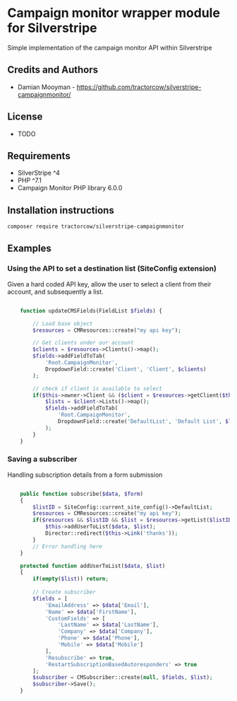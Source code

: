 # Campaign monitor wrapper module for Silverstripe

Simple implementation of the campaign monitor API within Silverstripe

## Credits and Authors

 * Damian Mooyman - <https://github.com/tractorcow/silverstripe-campaignmonitor/>

## License

 * TODO

## Requirements

 * SilverStripe ^4
 * PHP ^7.1
 * Campaign Monitor PHP library 6.0.0

## Installation instructions

```bash
composer require tractorcow/silverstripe-campaignmonitor
```

## Examples

### Using the API to set a destination list (SiteConfig extension)

Given a hard coded API key, allow the user to select a client from their account,
and subsequently a list.

```php

	function updateCMSFields(FieldList $fields) {

		// Load base object
		$resources = CMResources::create("my api key");

		// Get clients under our account
		$clients = $resources->Clients()->map();
		$fields->addFieldToTab(
			'Root.CampaignMonitor',
			DropdownField::create('Client', 'Client', $clients)
		);

		// check if client is available to select
		if($this->owner->Client && ($client = $resources->getClient($this->owner->Client))) {
			$lists = $client->Lists()->map();
			$fields->addFieldToTab(
				'Root.CampaignMonitor',
				DropdownField::create('DefaultList', 'Default List', $lists)
			);
		}
	}

```


### Saving a subscriber

Handling subscription details from a form submission

```php

	public function subscribe($data, $form) 
	{
		$listID = SiteConfig::current_site_config()->DefaultList;
		$resources = CMResources::create("my api key");
		if($resources && $listID && $list = $resources->getList($listID)) {
			$this->addUserToList($data, $list);
			Director::redirect($this->Link('thanks'));
		}
		// Error handling here
	}

	protected function addUserToList($data, $list) 
	{
		if(empty($list)) return;
		
		// Create subscriber
		$fields = [
			'EmailAddress' => $data['Email'],
			'Name' => $data['FirstName'],
			'CustomFields' => [
				'LastName' => $data['LastName'],
				'Company' => $data['Company'],
				'Phone' => $data['Phone'],
				'Mobile' => $data['Mobile']
			],
			'Resubscribe' => true,
			'RestartSubscriptionBasedAutoresponders' => true
		];
		$subscriber = CMSubscriber::create(null, $fields, $list);
		$subscriber->Save();
	}

```
